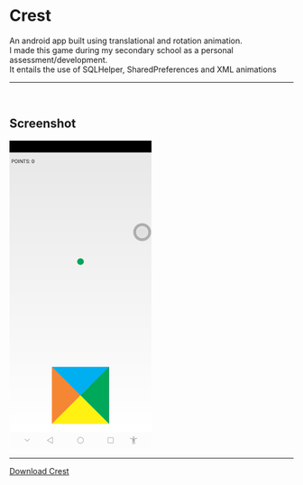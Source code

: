 # Crest
An android app built using translational and rotation animation. <br/>
I made this game during my secondary school as a personal assessment/development.<br/>
It entails the use of SQLHelper, SharedPreferences and XML animations
<hr/>
<br/>

## Screenshot
<img src="device-2019-08-09-200200.png" width="50%" height="50%"/>
<hr/>
<a href="/app/release/app-release.apk">Download Crest</a>
